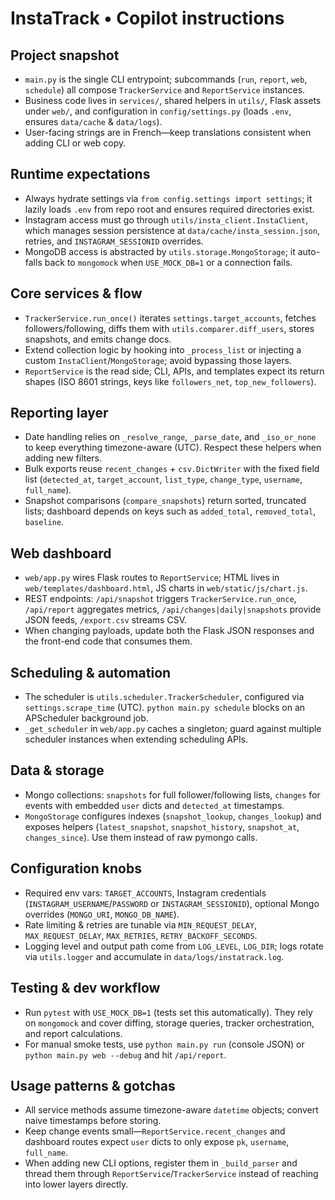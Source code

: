 # InstaTrack • Copilot instructions

## Project snapshot
- `main.py` is the single CLI entrypoint; subcommands (`run`, `report`, `web`, `schedule`) all compose `TrackerService` and `ReportService` instances.
- Business code lives in `services/`, shared helpers in `utils/`, Flask assets under `web/`, and configuration in `config/settings.py` (loads `.env`, ensures `data/cache` & `data/logs`).
- User-facing strings are in French—keep translations consistent when adding CLI or web copy.

## Runtime expectations
- Always hydrate settings via `from config.settings import settings`; it lazily loads `.env` from repo root and ensures required directories exist.
- Instagram access must go through `utils/insta_client.InstaClient`, which manages session persistence at `data/cache/insta_session.json`, retries, and `INSTAGRAM_SESSIONID` overrides.
- MongoDB access is abstracted by `utils.storage.MongoStorage`; it auto-falls back to `mongomock` when `USE_MOCK_DB=1` or a connection fails.

## Core services & flow
- `TrackerService.run_once()` iterates `settings.target_accounts`, fetches followers/following, diffs them with `utils.comparer.diff_users`, stores snapshots, and emits change docs.
- Extend collection logic by hooking into `_process_list` or injecting a custom `InstaClient`/`MongoStorage`; avoid bypassing those layers.
- `ReportService` is the read side; CLI, APIs, and templates expect its return shapes (ISO 8601 strings, keys like `followers_net`, `top_new_followers`).

## Reporting layer
- Date handling relies on `_resolve_range`, `_parse_date`, and `_iso_or_none` to keep everything timezone-aware (UTC). Respect these helpers when adding new filters.
- Bulk exports reuse `recent_changes` + `csv.DictWriter` with the fixed field list (`detected_at`, `target_account`, `list_type`, `change_type`, `username`, `full_name`).
- Snapshot comparisons (`compare_snapshots`) return sorted, truncated lists; dashboard depends on keys such as `added_total`, `removed_total`, `baseline`.

## Web dashboard
- `web/app.py` wires Flask routes to `ReportService`; HTML lives in `web/templates/dashboard.html`, JS charts in `web/static/js/chart.js`.
- REST endpoints: `/api/snapshot` triggers `TrackerService.run_once`, `/api/report` aggregates metrics, `/api/changes|daily|snapshots` provide JSON feeds, `/export.csv` streams CSV.
- When changing payloads, update both the Flask JSON responses and the front-end code that consumes them.

## Scheduling & automation
- The scheduler is `utils.scheduler.TrackerScheduler`, configured via `settings.scrape_time` (UTC). `python main.py schedule` blocks on an APScheduler background job.
- `_get_scheduler` in `web/app.py` caches a singleton; guard against multiple scheduler instances when extending scheduling APIs.

## Data & storage
- Mongo collections: `snapshots` for full follower/following lists, `changes` for events with embedded `user` dicts and `detected_at` timestamps.
- `MongoStorage` configures indexes (`snapshot_lookup`, `changes_lookup`) and exposes helpers (`latest_snapshot`, `snapshot_history`, `snapshot_at`, `changes_since`). Use them instead of raw pymongo calls.

## Configuration knobs
- Required env vars: `TARGET_ACCOUNTS`, Instagram credentials (`INSTAGRAM_USERNAME`/`PASSWORD` or `INSTAGRAM_SESSIONID`), optional Mongo overrides (`MONGO_URI`, `MONGO_DB_NAME`).
- Rate limiting & retries are tunable via `MIN_REQUEST_DELAY`, `MAX_REQUEST_DELAY`, `MAX_RETRIES`, `RETRY_BACKOFF_SECONDS`.
- Logging level and output path come from `LOG_LEVEL`, `LOG_DIR`; logs rotate via `utils.logger` and accumulate in `data/logs/instatrack.log`.

## Testing & dev workflow
- Run `pytest` with `USE_MOCK_DB=1` (tests set this automatically). They rely on `mongomock` and cover diffing, storage queries, tracker orchestration, and report calculations.
- For manual smoke tests, use `python main.py run` (console JSON) or `python main.py web --debug` and hit `/api/report`.

## Usage patterns & gotchas
- All service methods assume timezone-aware `datetime` objects; convert naive timestamps before storing.
- Keep change events small—`ReportService.recent_changes` and dashboard routes expect `user` dicts to only expose `pk`, `username`, `full_name`.
- When adding new CLI options, register them in `_build_parser` and thread them through `ReportService`/`TrackerService` instead of reaching into lower layers directly.
